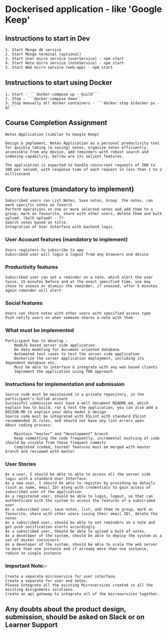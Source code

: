 # Dockerised application - like 'Google Keep'

## Instructions to start in Dev

    1. Start Mongo db service
    2. Start Mongo terminal (optional)
    3. Start User micro service (userService) - npm start 
    4. Start Note micro service (noteService) - npm start 
    5. Start Web micro service (web-app) - npm start 

## Instructions to start using Docker

    1. Start - ```docker-compose up --build```
    2. Stop - ```docker-compose down```
    3. Stop manually all docker containers - ```docker stop $(docker ps -q)```

## Course Completion Assignment

    Notes Application (similar to Google Keep)

    Design & implement, Notes Application as a personal productivity tool for quickly taking (& saving) notes, organize notes efficiently, accessible from any device, add reminders with robust search and indexing capability, bellow are its salient features.

    The application is expected to handle concurrent requests of 200 to 300 per second, with response time of each request in less than 1 to 2 millisecond

## Core features (mandatory to implement)

    Subscribed users can List Notes, Save notes, Group  the notes, can mark specific notes as favorit
    Perform operations on one or more selected notes and add them to a group, mark as favourite, share with other users, delete them and bulk upload. (bulk upload) - ??
    Search notes based on title.
    Integration of User Interface with backend logic.

### User Account features (mandatory to implement)

    Users registers to subscribe to app
    Subscribed user will login & logout from any browsers and device

### Productivity features

    Subscribed user can set a reminder on a note, which alert the user twice, 15 minutes before and at the exact specified time, use may chose to snooze or dismiss the reminder, if snoozed, after 5 minutes again reminder will alert

### Social features

    Users can share notes with other users with specified access type
    Push notify users on when someone shares a note with them

### What must be implemented

    Participant has to develop :
        NodeJS based server side application.
        Do data modeling for document oriented database
        Automated test cases to test the server side application
        Dockerize the server application deployment, including its dependent database etc.
        Must be able to interface & integrate with any web based clients
        Implement the application using TDD approach

### Instructions for implementation and submission

    Source code must be maintained in a private repository, in the participant's Gitlab account
    Successful submission must have a well document README.md, which explain how to build, run & test the application, you can also add a DESIGN.MD to explain your data model & design
    Source code must be integrated with ESLint with standard ESLint recommended JS rules, and should not have any lint errors open
    About coding process:

        Maintain “master” and “development” branch
        Keep committing the code frequently, incremental evolving of code should be visible from these frequent commits
        Completed (coded, tested) features must be merged with master branch and reviewed with mentor

### User Stories

    As a user, I should be able to able to access all the server side logic with a standard User Interface.
    As a new user, I should be able to register by providing my details (such as name, email ID) along with credentials to gain access of subscribed user of the application
    As a registered user, should be able to login, logout, so that can authenticate with the system to access the features of a subscribed user
    As a subscribed user, save notes, list, add them to group, mark as favourite, share with other users (using their email ID), delete the notes
    As a subscribed user, should be able to set reminders on a note and get push notification alerts accordingly.
    As a subscribed user, Should be able to upload a bulk of notes.
    As a developer of the system, should be able to deploy the system as a set of docker containers
    As a developer of the system, should be able to scale the web server to more than one instance and if already more than one instance, reduce to single instance

### Important Note:-

    Create a separate microservice for user interface.
    Create a separate for user and notes.
    Please Integrate all the existing Microservices created in all the existing Assignments solutions.
    Create an api gateway to integrate all of the microservices together.

Any doubts about the product design, submission, should be asked on Slack or on Learner Support
--------------------